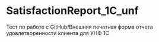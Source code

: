 # SatisfactionReport_1C_unf
Тест по работе с GitHub/Внешняя печатная форма отчета удовлетворенности клиента для УНФ 1С
